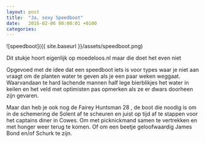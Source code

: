 ```yaml
---
layout: post
title:  "Ja, sexy Speedboot"
date:   2016-02-06 00:00:01 +0100
categories:
---
```

![speedboot]({{ site.baseurl }}/assets/speedboot.png)

Dit stukje hoort eigenlijk op moedeloos.nl maar die doet het even niet

Opgevoed met de idee dat een speedboot iets is voor types waar je niet aan vraagt om de planten water te geven als je een paar weken weggaat. Waarvandaan te hard lachende mannen half lege bierblikjes het water in keilen en het veld met optimisten pas opmerken als ze er dwars doorheen zijn gevaren.

Maar dan heb je ook nog de Fairey Huntsman 28 , de boot die noodig is om in de schemering de Solent af te scheuren en juist op tijd af te stappen voor het captains diner in Cowes. Om met picknickmand samen te vertrekken en met honger weer terug te komen. Of om een beetje geloofwaardig James Bond en/of Schurk te zijn.

<!--more-->
